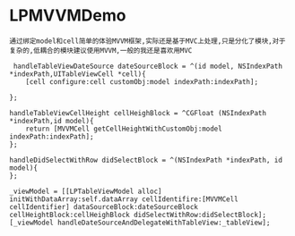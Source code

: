 # LPMVVMDemo
`通过绑定model和cell简单的体验MVVM框架,实际还是基于MVC上处理,只是分化了模块,对于复杂的,低耦合的模块建议使用MVVM,一般的我还是喜欢用MVC`
     
     handleTableViewDateSource dateSourceBlock = ^(id model, NSIndexPath *indexPath,UITableViewCell *cell){
        [cell configure:cell customObj:model indexPath:indexPath];
        
    };
    
    handleTableViewCellHeight cellHeighBlock = ^CGFloat (NSIndexPath *indexPath,id model){
        return [MVVMCell getCellHeightWithCustomObj:model indexPath:indexPath];
    };
    
    handleDidSelectWithRow didSelectBlock = ^(NSIndexPath *indexPath, id model){
    };
    
    _viewModel = [[LPTableViewModel alloc] initWithDataArray:self.dataArray cellIdentifire:[MVVMCell cellIdentifier] dataSourceBlock:dateSourceBlock cellHeightBlock:cellHeighBlock didSelectWithRow:didSelectBlock];
    [_viewModel handleDateSourceAndDelegateWithTableView:_tableView];
